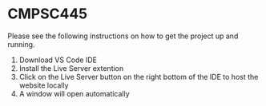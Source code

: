 # CMPSC445

Please see the following instructions on how to get the project up and running.

1) Download VS Code IDE
2) Install the Live Server extention
3) Click on the Live Server button on the right bottom of the IDE to host the website locally
4) A window will open automatically


